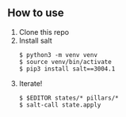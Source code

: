 ## How to use

1. Clone this repo
1. Install salt
   ```terminal
   $ python3 -m venv venv
   $ source venv/bin/activate
   $ pip3 install salt==3004.1
   ```
1. Iterate!
   ```terminal
   $ $EDITOR states/* pillars/*
   $ salt-call state.apply
   ```
